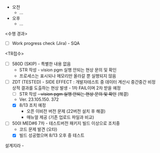 - 오전
	- ...
- 오후
	- ...

<수행 경과>
- [ ] Work progress check (Jira) - SQA

<TR접수>
- [ ] 580D (SKIP) - 특별한 내용 없음
	- STR 작성 - vision pgm 실행 안되는 현상 문의 및 확인
	- 프로세스는 표시되나 메모리만 올라갈 뿐 실행되지 않음
- [ ] ZDT (TESTED) - SIDE EFFECT : 개발자테스트 중 데이터 계산시 중간중간 비정상적 결과를 도출하는 현상 발생 - 1차 FAIL이며 2차 받을 예정
	- [ ] STR 작성 ~~- vision pgm 실행 안되는 현상 문의 및 확인~~ (해결)
	- Ver. 23.105.150. 372
	- [x] 8/13 조치 예정
		- 오픈 이비전 버전 문제 (22버전 설치 후 해결)
		- 매뉴얼 제공 (기존 업로드 파일과 비교)
- [ ] 500I MED#6 7차 - 테스트버전 패키지 빌드 이상으로 조치중
	- 코드 문제 발견 (오타)
	- [x] 빌드 성공했으며 8/13 오후 중 테스트

설계지라 - 
